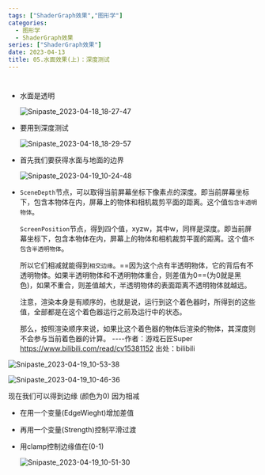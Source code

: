 ```yaml
---
tags: ["ShaderGraph效果","图形学"]
categories:
  - 图形学
  - ShaderGraph效果
series: ["ShaderGraph效果"]
date: 2023-04-13
title: 05.水面效果(上)：深度测试 
---
```

# 

* 水面是透明 

  ![Snipaste_2023-04-18_18-27-47](/images/posts/Snipaste_2023-04-18_18-27-47.jpg)

* 要用到深度测试

  ![Snipaste_2023-04-18_18-29-57](/images/posts/Snipaste_2023-04-18_18-29-57.jpg)

* 首先我们要获得水面与地面的边界

  ![Snipaste_2023-04-19_10-24-48](/images/posts/Snipaste_2023-04-19_10-24-48.jpg)

* `SceneDepth`节点，可以取得当前屏幕坐标下像素点的深度。即当前屏幕坐标下，包含本物体在内，屏幕上的物体和相机裁剪平面的距离。这个值`包含半透明物体`。

  `ScreenPosition`节点，得到四个值，xyzw，其中w，同样是深度。即当前屏幕坐标下，包含本物体在内，屏幕上的物体和相机裁剪平面的距离。这个值`不包含半透明物体`。

  所以它们相减就能得到`相交边缘`。==因为这个点有半透明物体，它的背后有不透明物体。如果半透明物体和不透明物体重合，则差值为0==(为0就是黑色)，如果不重合，则差值越大，半透明物体的表面距离不透明物体就越远。

  注意，渲染本身是有顺序的，也就是说，运行到这个着色器时，所得到的这些值，全部都是在这个着色器运行之前及运行中的状态。

  那么，按照渲染顺序来说，如果比这个着色器的物体后渲染的物体，其深度则不会参与当前着色器的计算。 ----作者：游戏石匠Super https://www.bilibili.com/read/cv15381152 出处：bilibili

![Snipaste_2023-04-19_10-53-38](/images/posts/Snipaste_2023-04-19_10-53-38.jpg)

![Snipaste_2023-04-19_10-46-36](/images/posts/Snipaste_2023-04-19_10-46-36.jpg)

现在我们可以得到边缘 (颜色为0) 因为相减

* 在用一个变量(EdgeWieght)增加差值

* 再用一个变量(Strength)控制平滑过渡

* 用clamp控制边缘值在(0-1)

  ![Snipaste_2023-04-19_10-51-30](/images/posts/Snipaste_2023-04-19_10-51-30.jpg)
